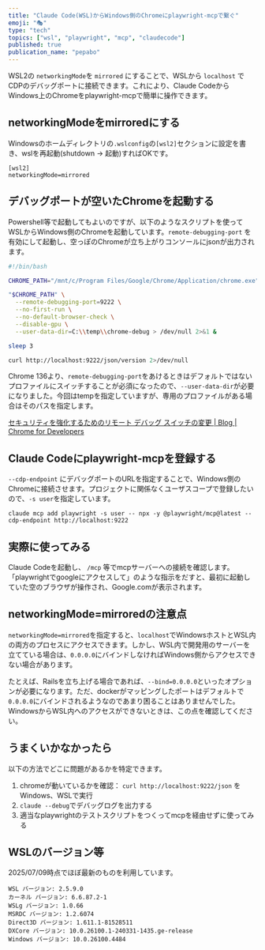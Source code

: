 ```yaml
---
title: "Claude Code(WSL)からWindows側のChromeにplaywright-mcpで繋ぐ"
emoji: "🎭"
type: "tech"
topics: ["wsl", "playwright", "mcp", "claudecode"]
published: true
publication_name: "pepabo"
---
```


WSL2の `networkingMode`を `mirrored` にすることで、WSLから `localhost` でCDPのデバッグポートに接続できます。これにより、Claude CodeからWindows上のChromeをplaywright-mcpで簡単に操作できます。

## networkingModeをmirroredにする

Windowsのホームディレクトリの`.wslconfig`の`[wsl2]`セクションに設定を書き、wslを再起動(shutdown -> 起動)すればOKです。

```
[wsl2]
networkingMode=mirrored
```

## デバッグポートが空いたChromeを起動する

Powershell等で起動してもよいのですが、以下のようなスクリプトを使ってWSLからWindows側のChromeを起動しています。`remote-debugging-port` を有効にして起動し、空っぽのChromeが立ち上がりコンソールにjsonが出力されます。

```bash
#!/bin/bash

CHROME_PATH="/mnt/c/Program Files/Google/Chrome/Application/chrome.exe"

"$CHROME_PATH" \
  --remote-debugging-port=9222 \
  --no-first-run \
  --no-default-browser-check \
  --disable-gpu \
  --user-data-dir=C:\\temp\\chrome-debug > /dev/null 2>&1 &

sleep 3

curl http://localhost:9222/json/version 2>/dev/null
```

Chrome 136より、`remote-debugging-port`をあけるときはデフォルトではないプロファイルにスイッチすることが必須になったので、`--user-data-dir`が必要になりました。今回はtempを指定していますが、専用のプロファイルがある場合はそのパスを指定します。

[セキュリティを強化するためのリモート デバッグ スイッチの変更  |  Blog  |  Chrome for Developers](https://developer.chrome.com/blog/remote-debugging-port?hl=ja)

## Claude Codeにplaywright-mcpを登録する

`--cdp-endpoint` にデバッグポートのURLを指定することで、Windows側のChromeに接続させます。プロジェクトに関係なくユーザスコープで登録したいので、`-s user`を指定しています。

```shell-session
claude mcp add playwright -s user -- npx -y @playwright/mcp@latest --cdp-endpoint http://localhost:9222
```

## 実際に使ってみる

Claude Codeを起動し、 `/mcp` 等でmcpサーバーへの接続を確認します。「playwrightでgoogleにアクセスして」のような指示をだすと、最初に起動していた空のブラウザが操作され、Google.comが表示されます。


## networkingMode=mirroredの注意点

`networkingMode=mirrored`を指定すると、`localhost`でWindowsホストとWSL内の両方のプロセスにアクセスできます。しかし、WSL内で開発用のサーバーを立てている場合は、`0.0.0.0`にバインドしなければWindows側からアクセスできない場合があります。

たとえば、Railsを立ち上げる場合であれば、`--bind=0.0.0.0`といったオプションが必要になります。ただ、dockerがマッピングしたポートはデフォルトで`0.0.0.0`にバインドされるようなのであまり困ることはありませんでした。WindowsからWSL内へのアクセスができないときは、この点を確認してください。

## うまくいかなかったら

以下の方法でどこに問題があるかを特定できます。

1. chromeが動いているかを確認： `curl http://localhost:9222/json` をWindows、WSLで実行
2. `claude --debug`でデバッグログを出力する
3. 適当なplaywrightのテストスクリプトをつくってmcpを経由せずに使ってみる

## WSLのバージョン等

2025/07/09時点でほぼ最新のものを利用しています。

```
WSL バージョン: 2.5.9.0
カーネル バージョン: 6.6.87.2-1
WSLg バージョン: 1.0.66
MSRDC バージョン: 1.2.6074
Direct3D バージョン: 1.611.1-81528511
DXCore バージョン: 10.0.26100.1-240331-1435.ge-release
Windows バージョン: 10.0.26100.4484
```
